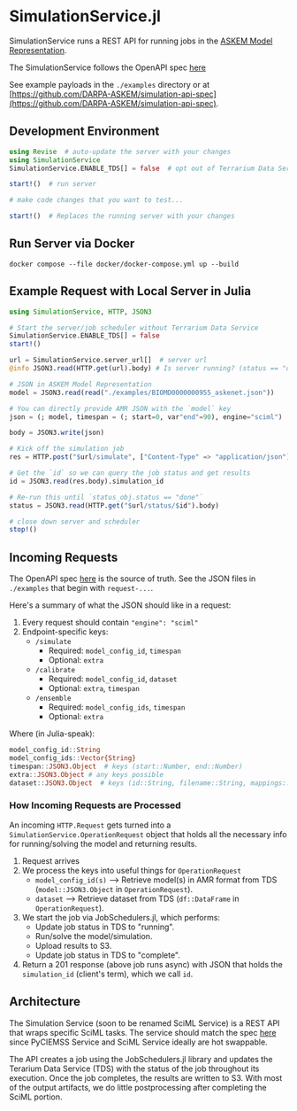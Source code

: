 # SimulationService.jl

SimulationService runs a REST API for running jobs in the [ASKEM Model Representation](https://github.com/DARPA-ASKEM/Model-Representations).

The SimulationService follows the OpenAPI spec [here](https://github.com/DARPA-ASKEM/simulation-api-spec/blob/main/openapi.yaml)

See example payloads in the `./examples` directory or at [https://github.com/DARPA-ASKEM/simulation-api-spec](https://github.com/DARPA-ASKEM/simulation-api-spec).

## Development Environment

```julia
using Revise  # auto-update the server with your changes
using SimulationService
SimulationService.ENABLE_TDS[] = false  # opt out of Terrarium Data Service

start!()  # run server

# make code changes that you want to test...

start!()  # Replaces the running server with your changes
```

## Run Server via Docker

```
docker compose --file docker/docker-compose.yml up --build
```

## Example Request with Local Server in Julia

```julia
using SimulationService, HTTP, JSON3

# Start the server/job scheduler without Terrarium Data Service
SimulationService.ENABLE_TDS[] = false
start!()

url = SimulationService.server_url[]  # server url
@info JSON3.read(HTTP.get(url).body) # Is server running? (status == "ok")

# JSON in ASKEM Model Representation
model = JSON3.read(read("./examples/BIOMD0000000955_askenet.json"))

# You can directly provide AMR JSON with the `model` key
json = (; model, timespan = (; start=0, var"end"=90), engine="sciml")

body = JSON3.write(json)

# Kick off the simulation job
res = HTTP.post("$url/simulate", ["Content-Type" => "application/json"]; body=body)

# Get the `id` so we can query the job status and get results
id = JSON3.read(res.body).simulation_id

# Re-run this until `status_obj.status == "done"`
status = JSON3.read(HTTP.get("$url/status/$id").body)

# close down server and scheduler
stop!()
```

## Incoming Requests

The OpenAPI spec [here](https://raw.githubusercontent.com/DARPA-ASKEM/simulation-api-spec/main/openapi.yaml) is the source of truth.  See the JSON files in `./examples` that begin with `request-...`.

Here's a summary of what the JSON should like in a request:

1. Every request should contain `"engine": "sciml"`
2. Endpoint-specific keys:
    - `/simulate`
        - Required: `model_config_id`, `timespan`
        - Optional: `extra`
    - `/calibrate`
        - Required: `model_config_id`, `dataset`
        - Optional: `extra`, `timespan`
    - `/ensemble`
        - Required: `model_config_ids`, `timespan`
        - Optional: `extra`

Where (in Julia-speak):

```julia
model_config_id::String
model_config_ids::Vector{String}
timespan::JSON3.Object  # keys (start::Number, end::Number)
extra::JSON3.Object # any keys possible
dataset::JSON3.Object  # keys (id::String, filename::String, mappings::Object(col_name => new_col_name))
```

### How Incoming Requests are Processed

An incoming `HTTP.Request` gets turned into a `SimulationService.OperationRequest` object that holds
all the necessary info for running/solving the model and returning results.


1. Request arrives
2. We process the keys into useful things for `OperationRequest`
    - `model_config_id(s)` --> Retrieve model(s) in AMR format from TDS (`model::JSON3.Object` in `OperationRequest`).
    - `dataset` --> Retrieve dataset from TDS (`df::DataFrame` in `OperationRequest`).
3. We start the job via JobSchedulers.jl, which performs:
    - Update job status in TDS to "running".
    - Run/solve the model/simulation.
    - Upload results to S3.
    - Update job status in TDS to "complete".
4. Return a 201 response (above job runs async) with JSON that holds the `simulation_id` (client's term), which we call `id`.


## Architecture

The Simulation Service (soon to be renamed SciML Service) is a REST API that wraps
specific SciML tasks. The service should match the spec [here](https://github.com/DARPA-ASKEM/simulation-api-spec)
since PyCIEMSS Service and SciML Service ideally are hot swappable.

The API creates a job using the JobSchedulers.jl library and updates the Terarium Data Service (TDS) with the status
of the job throughout its execution. Once the job completes, the results are written to S3. With most of the output artifacts, we do little postprocessing
after completing the SciML portion.
